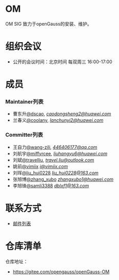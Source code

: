 # OM
OM SIG 致力于openGauss的安装、维护。

# 组织会议

- 公开的会议时间：北京时间 每双周三 16:00-17:00

# 成员

### Maintainer列表

- 曹东升[@dscao](https://gitee.com/dscao), *caodongsheng2@huawei.com*
- 兰春义[@coolany](https://gitee.com/coolany ), *lanchunyi2@huawei.com*

### Committer列表

- 王自力[@wang-zili](https://gitee.com/wang-zili), *446406177@qq.com*
- 刘航宇[@miffyrcee](https://gitee.com/miffyrcee), *liuhangyu6@huawei.com*
- 刘斌[@travelliu](https://gitee.com/travelliu), *travel.liu@outlook.com*
- 姚前[@vimiix](https://gitee.com/vimiix) *i@vimiix.com*
- 刘珲[@liu_hui0228](https://gitee.com/liu_hui0228) *liu_hui0228@163.com*
- 张旭博[@zhang_xubo](https://gitee.com/zhang_xubo) *zhangxubo1@huawei.com*
- 李旭锋[@samli3388](https://gitee.com/samli3388) *dblxf1@163.com*

# 联系方式

- [邮件列表](https://mailweb.opengauss.org/postorius/lists/om.opengauss.org/)

# 仓库清单


仓库地址：

- https://gitee.com/opengauss/openGauss-OM
